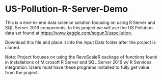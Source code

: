 # US-Pollution-R-Server-Demo
This is a end-to-end data science solution focusing on using R Server and SQL Server 2016 components. In this project we will use the US Pollution data set found at https://www.kaggle.com/sogun3/uspollution.

Download this file and place it into the Input Data folder after the project is cloned. 

Note: Project focuses on using the RevoScaleR package of functions found in installations of Microsoft R Server and SQL Server 2016 w/ R Services integration. Users must have these programs installed to fully get value from the project. 